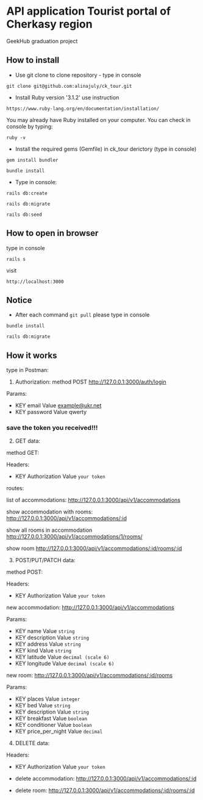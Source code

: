 # API application Tourist portal of Cherkasy region

GeekHub graduation project

## How to install

* Use git clone to clone repository - type in console

```
git clone git@github.com:alinajuly/ck_tour.git
```

* Install Ruby version '3.1.2' use instruction

```
https://www.ruby-lang.org/en/documentation/installation/
```

You may already have Ruby installed on your computer. You can check in console by typing:

```
ruby -v
```

* Install the required gems (Gemfile) in ck_tour derictory (type in console)

```
gem install bundler
```

```
bundle install
```

* Type in console:

```
rails db:create
```

```
rails db:migrate
```

```
rails db:seed
```

## How to open in browser

type in console

```
rails s
```

visit

```
http://localhost:3000
```

## Notice

* After each command `git pull` please type in console

```
bundle install
```

```
rails db:migrate
```

## How it works
type in Postman:

1) Authorization:
method POST http://127.0.0.1:3000/auth/login

Params:
- KEY email  Value  example@ukr.net
- KEY password Value qwerty

### save the token you received!!!

2) GET data:

method GET:

Headers: 
- KEY Authorization   Value ```your token```

routes:

list of accommodations: http://127.0.0.1:3000/api/v1/accommodations

show accommodation with rooms: http://127.0.0.1:3000/api/v1/accommodations/:id

show all rooms in accommodation http://127.0.0.1:3000/api/v1/accommodations/1/rooms/

show room http://127.0.0.1:3000/api/v1/accommodations/:id/rooms/:id

3) POST/PUT/PATCH data:

method POST:

Headers:
- KEY Authorization   Value ```your token```

new accommodation: http://127.0.0.1:3000/api/v1/accommodations

Params:
- KEY name Value ```string```
- KEY description Value ```string```
- KEY address Value ```string```
- KEY kind Value ```string```
- KEY latitude Value ```decimal (scale 6)```
- KEY longitude Value ```decimal (scale 6)```

new room: http://127.0.0.1:3000/api/v1/accommodations/:id/rooms

Params:
- KEY places Value ```integer```
- KEY bed Value ```string```
- KEY description Value ```string```
- KEY breakfast Value ```boolean```
- KEY conditioner Value ```boolean```
- KEY price_per_night Value ```decimal```

4) DELETE data:

Headers:
- KEY Authorization   Value ```your token```

- delete accommodation: http://127.0.0.1:3000/api/v1/accommodations/:id
- delete room: http://127.0.0.1:3000/api/v1/accommodations/:id/rooms/:id

